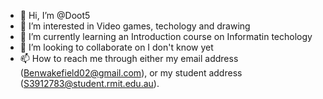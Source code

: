 - 👋 Hi, I’m @Doot5
- 👀 I’m interested in Video games, techology and drawing
- 🌱 I’m currently learning an Introduction course on Informatin techology
- 💞️ I’m looking to collaborate on I don't know yet
- 📫 How to reach me through either my email address (Benwakefield02@gmail.com), or my student address (S3912783@student.rmit.edu.au).

<!---
Doot5/Doot5 is a ✨ special ✨ repository because its `README.md` (this file) appears on your GitHub profile.
You can click the Preview link to take a look at your changes.
--->
